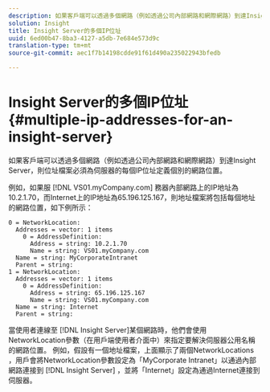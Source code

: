 ```yaml
---
description: 如果客戶端可以透過多個網路（例如透過公司內部網路和網際網路）到達Insight Server，則位址檔案必須為伺服器的每個IP位址定義個別的網路位置。
solution: Insight
title: Insight Server的多個IP位址
uuid: 6ed00b47-8ba3-4127-a5db-7e684e573d9c
translation-type: tm+mt
source-git-commit: aec1f7b14198cdde91f61d490a235022943bfedb

---
```



# Insight Server的多個IP位址{#multiple-ip-addresses-for-an-insight-server}

如果客戶端可以透過多個網路（例如透過公司內部網路和網際網路）到達Insight Server，則位址檔案必須為伺服器的每個IP位址定義個別的網路位置。

例如，如果服 [!DNL VS01.myCompany.com] 務器內部網路上的IP地址為10.2.1.70，而Internet上的IP地址為65.196.125.167，則地址檔案將包括每個地址的網路位置，如下例所示：

```
0 = NetworkLocation: 
  Addresses = vector: 1 items
    0 = AddressDefinition: 
      Address = string: 10.2.1.70
      Name = string: VS01.myCompany.com
  Name = string: MyCorporateIntranet
  Parent = string: 
1 = NetworkLocation: 
  Addresses = vector: 1 items
    0 = AddressDefinition: 
      Address = string: 65.196.125.167
      Name = string: VS01.myCompany.com
  Name = string: Internet
  Parent = string:
```

當使用者連線至 [!DNL Insight Server]某個網路時，他們會使用NetworkLocation參數（在用戶端使用者介面中）來指定要解決伺服器公用名稱的網路位置。 例如，假設有一個地址檔案，上面顯示了兩個NetworkLocations ，用戶會將NetworkLocation參數設定為「MyCorporate Intranet」以通過內部網路連接到 [!DNL Insight Server] ，並將「Internet」設定為通過Internet連接到伺服器。
